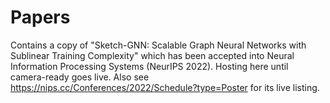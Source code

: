 # Papers
Contains a copy of "Sketch-GNN: Scalable Graph Neural Networks with Sublinear Training Complexity" which has 
been accepted into Neural Information Processing Systems (NeurIPS 2022). Hosting here until camera-ready goes live. Also see 
https://nips.cc/Conferences/2022/Schedule?type=Poster for its live listing. 
